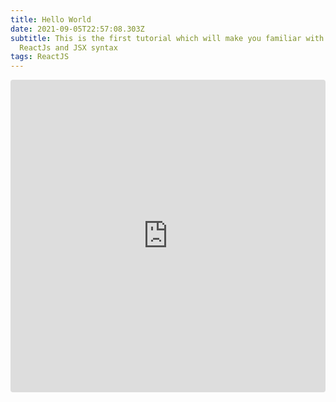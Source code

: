 ```yaml
---
title: Hello World
date: 2021-09-05T22:57:08.303Z
subtitle: This is the first tutorial which will make you familiar with the
  ReactJs and JSX syntax
tags: ReactJS
---
```



<iframe src="https://codesandbox.io/embed/priceless-mountain-zsq0r?autoresize=1&fontsize=14&hidenavigation=1&module=%2Fsrc%2FApp.js&moduleview=1&theme=dark&view=editor&view=preview"
     style="width:100%; height:500px; border:0; border-radius: 4px; overflow:hidden;"
     title="priceless-mountain-zsq0r"
     allow="accelerometer; ambient-light-sensor; camera; encrypted-media; geolocation; gyroscope; hid; microphone; midi; payment; usb; vr; xr-spatial-tracking"
     sandbox="allow-forms allow-modals allow-popups allow-presentation allow-same-origin allow-scripts"
   ></iframe>
